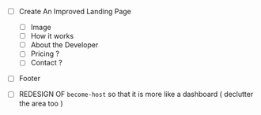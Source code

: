 - [ ] Create An Improved Landing Page

  - [ ] Image
  - [ ] How it works
  - [ ] About the Developer
  - [ ] Pricing ?
  - [ ] Contact ?

- [ ] Footer

- [ ] REDESIGN OF `become-host` so that it is more like a dashboard ( declutter the area too )